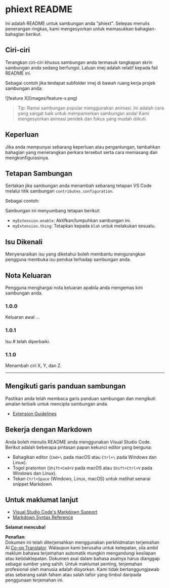<!--
CO_OP_TRANSLATOR_METADATA:
{
  "original_hash": "63e2d8f5b452d7842ae393f19ad812c5",
  "translation_date": "2025-07-16T17:31:33+00:00",
  "source_file": "code/09.UpdateSamples/Aug/vscode/phiext/README.md",
  "language_code": "ms"
}
-->
# phiext README

Ini adalah README untuk sambungan anda "phiext". Selepas menulis penerangan ringkas, kami mengesyorkan untuk memasukkan bahagian-bahagian berikut.

## Ciri-ciri

Terangkan ciri-ciri khusus sambungan anda termasuk tangkapan skrin sambungan anda sedang berfungsi. Laluan imej adalah relatif kepada fail README ini.

Sebagai contoh jika terdapat subfolder imej di bawah ruang kerja projek sambungan anda:

\!\[feature X\]\(images/feature-x.png\)

> Tip: Ramai sambungan popular menggunakan animasi. Ini adalah cara yang sangat baik untuk mempamerkan sambungan anda! Kami mengesyorkan animasi pendek dan fokus yang mudah diikuti.

## Keperluan

Jika anda mempunyai sebarang keperluan atau pergantungan, tambahkan bahagian yang menerangkan perkara tersebut serta cara memasang dan mengkonfigurasinya.

## Tetapan Sambungan

Sertakan jika sambungan anda menambah sebarang tetapan VS Code melalui titik sambungan `contributes.configuration`.

Sebagai contoh:

Sambungan ini menyumbang tetapan berikut:

* `myExtension.enable`: Aktifkan/lumpuhkan sambungan ini.
* `myExtension.thing`: Tetapkan kepada `blah` untuk melakukan sesuatu.

## Isu Dikenali

Menyenaraikan isu yang diketahui boleh membantu mengurangkan pengguna membuka isu pendua terhadap sambungan anda.

## Nota Keluaran

Pengguna menghargai nota keluaran apabila anda mengemas kini sambungan anda.

### 1.0.0

Keluaran awal ...

### 1.0.1

Isu # telah diperbaiki.

### 1.1.0

Menambah ciri X, Y, dan Z.

---

## Mengikuti garis panduan sambungan

Pastikan anda telah membaca garis panduan sambungan dan mengikuti amalan terbaik untuk mencipta sambungan anda.

* [Extension Guidelines](https://code.visualstudio.com/api/references/extension-guidelines)

## Bekerja dengan Markdown

Anda boleh menulis README anda menggunakan Visual Studio Code. Berikut adalah beberapa pintasan papan kekunci editor yang berguna:

* Bahagikan editor (`Cmd+\` pada macOS atau `Ctrl+\` pada Windows dan Linux).
* Togol pratonton (`Shift+Cmd+V` pada macOS atau `Shift+Ctrl+V` pada Windows dan Linux).
* Tekan `Ctrl+Space` (Windows, Linux, macOS) untuk melihat senarai snippet Markdown.

## Untuk maklumat lanjut

* [Visual Studio Code's Markdown Support](http://code.visualstudio.com/docs/languages/markdown)
* [Markdown Syntax Reference](https://help.github.com/articles/markdown-basics/)

**Selamat mencuba!**

**Penafian**:  
Dokumen ini telah diterjemahkan menggunakan perkhidmatan terjemahan AI [Co-op Translator](https://github.com/Azure/co-op-translator). Walaupun kami berusaha untuk ketepatan, sila ambil maklum bahawa terjemahan automatik mungkin mengandungi kesilapan atau ketidaktepatan. Dokumen asal dalam bahasa asalnya harus dianggap sebagai sumber yang sahih. Untuk maklumat penting, terjemahan profesional oleh manusia adalah disyorkan. Kami tidak bertanggungjawab atas sebarang salah faham atau salah tafsir yang timbul daripada penggunaan terjemahan ini.